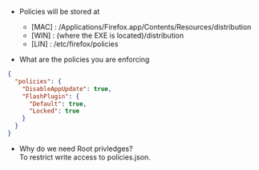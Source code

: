 * Policies will be stored at
  * [MAC] : /Applications/Firefox.app/Contents/Resources/distribution
  * [WIN] : (where the EXE is located)/distribution
  * [LIN] : /etc/firefox/policies

* What are the policies you are enforcing 
```json
{
  "policies": {
    "DisableAppUpdate": true,
    "FlashPlugin": {
      "Default": true,
      "Locked": true
    }
  }
}
```

* Why do we need Root privledges?	
 To restrict write access to policies.json.
